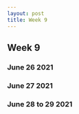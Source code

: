 ```yaml
---
layout: post
title: Week 9
---
```


## Week 9 ##
### June 26 2021 ###



### June 27 2021 ###


### June 28 to 29 2021 ###

